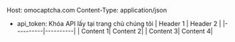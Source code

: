 Host: omocaptcha.com
Content-Type: application/json

- api_token: Khóa API lấy tại trang chủ chúng tôi
| Header 1 | Header 2 |
|----------|----------|
| Content 1| Content 2|
| Content 3| Content 4|
